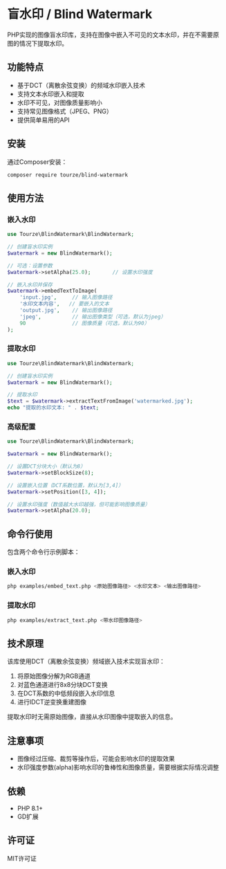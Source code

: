 # 盲水印 / Blind Watermark

PHP实现的图像盲水印库，支持在图像中嵌入不可见的文本水印，并在不需要原图的情况下提取水印。

## 功能特点

- 基于DCT（离散余弦变换）的频域水印嵌入技术
- 支持文本水印嵌入和提取
- 水印不可见，对图像质量影响小
- 支持常见图像格式（JPEG、PNG）
- 提供简单易用的API

## 安装

通过Composer安装：

```bash
composer require tourze/blind-watermark
```

## 使用方法

### 嵌入水印

```php
use Tourze\BlindWatermark\BlindWatermark;

// 创建盲水印实例
$watermark = new BlindWatermark();

// 可选：设置参数
$watermark->setAlpha(25.0);       // 设置水印强度

// 嵌入水印并保存
$watermark->embedTextToImage(
    'input.jpg',     // 输入图像路径
    '水印文本内容',   // 要嵌入的文本
    'output.jpg',    // 输出图像路径
    'jpeg',          // 输出图像类型（可选，默认为jpeg）
    90               // 图像质量（可选，默认为90）
);
```

### 提取水印

```php
use Tourze\BlindWatermark\BlindWatermark;

// 创建盲水印实例
$watermark = new BlindWatermark();

// 提取水印
$text = $watermark->extractTextFromImage('watermarked.jpg');
echo "提取的水印文本: " . $text;
```

### 高级配置

```php
use Tourze\BlindWatermark\BlindWatermark;

$watermark = new BlindWatermark();

// 设置DCT分块大小（默认为8）
$watermark->setBlockSize(8);

// 设置嵌入位置（DCT系数位置，默认为[3,4]）
$watermark->setPosition([3, 4]);

// 设置水印强度（数值越大水印越强，但可能影响图像质量）
$watermark->setAlpha(20.0);
```

## 命令行使用

包含两个命令行示例脚本：

### 嵌入水印

```bash
php examples/embed_text.php <原始图像路径> <水印文本> <输出图像路径>
```

### 提取水印

```bash
php examples/extract_text.php <带水印图像路径>
```

## 技术原理

该库使用DCT（离散余弦变换）频域嵌入技术实现盲水印：

1. 将原始图像分解为RGB通道
2. 对蓝色通道进行8x8分块DCT变换
3. 在DCT系数的中低频段嵌入水印信息
4. 进行IDCT逆变换重建图像

提取水印时无需原始图像，直接从水印图像中提取嵌入的信息。

## 注意事项

- 图像经过压缩、裁剪等操作后，可能会影响水印的提取效果
- 水印强度参数(alpha)影响水印的鲁棒性和图像质量，需要根据实际情况调整

## 依赖

- PHP 8.1+
- GD扩展

## 许可证

MIT许可证
